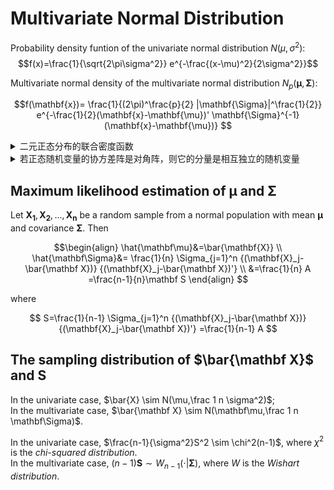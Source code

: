 # Multivariate Normal Distribution
Probability density funtion of the univariate normal distribution $N(\mu,\sigma^2)$:
$$f(x)=\frac{1}{\sqrt{2\pi\sigma^2}} e^{-\frac{(x-\mu)^2}{2\sigma^2}}$$

Multivariate normal density of the multivariate normal distribution $N_p(\mathbf{\mu},\mathbf{\Sigma})$:

$$f(\mathbf{x})=
\frac{1}{(2\pi)^\frac{p}{2} |\mathbf{\Sigma}|^\frac{1}{2}}
e^{-\frac{1}{2}(\mathbf{x}-\mathbf{\mu})' \mathbf{\Sigma}^{-1} (\mathbf{x}-\mathbf{\mu})}
$$

<details><summary>二元正态分布的联合密度函数</summary>

设 $\mathbf{X}=[X_1,X_2]'$ 服从二元正态分布，利用参数 $\mu_1=E(X_1)$、 $\mu_2=E(X_2)$、 $\sigma_1=\sqrt{D(X_1)}$、 $\sigma_2=\sqrt{D(X_2)}$、 $\rho={Cov(X_1,X_2)\over \sigma_1\sigma_2}$ 来表示 $\mathbf{X}$ 的联合密度。

解：  
![](images/二元正态分布.png)

</details>

<details><summary>若正态随机变量的协方差阵是对角阵，则它的分量是相互独立的随机变量</summary>

如果正态随机向量 $\mathbf{X}=(x_1,x_2,\cdots,x_p)'$ 的协方差阵 $\mathbf{\Sigma}$ 是对角阵，证明 $\mathbf{X}$ 的分量是相互独立的随机变量

证明：  
![](images/协方差阵-对角阵.png)

</details>

## Maximum likelihood estimation of $\mathbf{\mu}$ and $\mathbf{\Sigma}$
Let $\mathbf{X_1},\mathbf{X_2},...,\mathbf{X_n}$ be a random sample from a normal population with mean $\mathbf{\mu}$ and covariance $\mathbf{\Sigma}$. Then

$$\begin{align}
\hat{\mathbf\mu}&=\bar{\mathbf{X}}
\\
\hat{\mathbf\Sigma}&=
\frac{1}{n}
\Sigma_{j=1}^n
{(\mathbf{X}_j-\bar{\mathbf X})}
{(\mathbf{X}_j-\bar{\mathbf X})'}
\\
&=\frac{1}{n} A
=\frac{n-1}{n}\mathbf S
\end{align}
$$

where

$$
S=\frac{1}{n-1}
\Sigma_{j=1}^n
{(\mathbf{X}_j-\bar{\mathbf X})}
{(\mathbf{X}_j-\bar{\mathbf X})'}
=\frac{1}{n-1} A
$$

## The sampling distribution of $\bar{\mathbf X}$ and $\mathbf S$
In the univariate case, $\bar{X} \sim N(\mu,\frac 1 n \sigma^2)$;  
In the multivariate case, $\bar{\mathbf X} \sim N(\mathbf\mu,\frac 1 n \mathbf\Sigma)$.

In the univariate case, $\frac{n-1}{\sigma^2}S^2 \sim \chi^2(n-1)$, where $\chi^2$ is the *chi-squared distribution*.  
In the multivariate case, $(n-1)\mathbf{S} \sim W_{n-1}(\cdot|\mathbf\Sigma)$, where $W$ is the *Wishart distribution*.